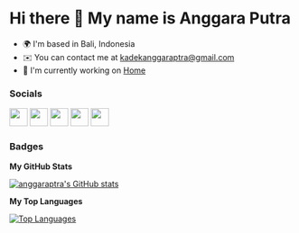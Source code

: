 Hi there 👋 My name is Anggara Putra
==============================

* 🌍  I'm based in Bali, Indonesia
* ✉️  You can contact me at [kadekanggaraptra@gmail.com](mailto:kadekanggaraptra@gmail.com)
* 🚀  I'm currently working on [Home](http://myhome)


### Socials

<p align="left"> <a href="https://www.facebook.com/ikadekanggaraputra.ikadekanggaraputra" target="_blank" rel="noreferrer"><img src="https://raw.githubusercontent.com/danielcranney/readme-generator/main/public/icons/socials/facebook.svg" width="32" height="32" /></a> <a href="https://www.github.com/anggaraptra" target="_blank" rel="noreferrer"><img src="https://raw.githubusercontent.com/danielcranney/readme-generator/main/public/icons/socials/github.svg" width="32" height="32" /></a> <a href="http://www.instagram.com/anggara.ptra" target="_blank" rel="noreferrer"><img src="https://raw.githubusercontent.com/danielcranney/readme-generator/main/public/icons/socials/instagram.svg" width="32" height="32" /></a> <a href="https://www.linkedin.com/in/i-kadek-anggara-putra/" target="_blank" rel="noreferrer"><img src="https://raw.githubusercontent.com/danielcranney/readme-generator/main/public/icons/socials/linkedin.svg" width="32" height="32" /></a> <a href="https://www.twitter.com/anggara_ptra" target="_blank" rel="noreferrer"><img src="https://raw.githubusercontent.com/danielcranney/readme-generator/main/public/icons/socials/twitter.svg" width="32" height="32" /></a></p>


### Badges

<b>My GitHub Stats</b>

<a href="http://www.github.com/anggaraptra"><img src="https://github-readme-stats.vercel.app/api?username=anggaraptra&show_icons=true&hide=&count_private=true&title_color=0891b2&text_color=ffffff&icon_color=0891b2&bg_color=1c1917&hide_border=true&show_icons=true" alt="anggaraptra's GitHub stats" /></a>

<b>My Top Languages</b>

<a href="https://github.com/anggaraptra" align="left"><img src="https://github-readme-stats.vercel.app/api/top-langs/?username=anggaraptra&langs_count=10&title_color=0891b2&text_color=ffffff&icon_color=0891b2&bg_color=1c1917&hide_border=true&locale=en&custom_title=Top%20%Languages" alt="Top Languages" /></a>
